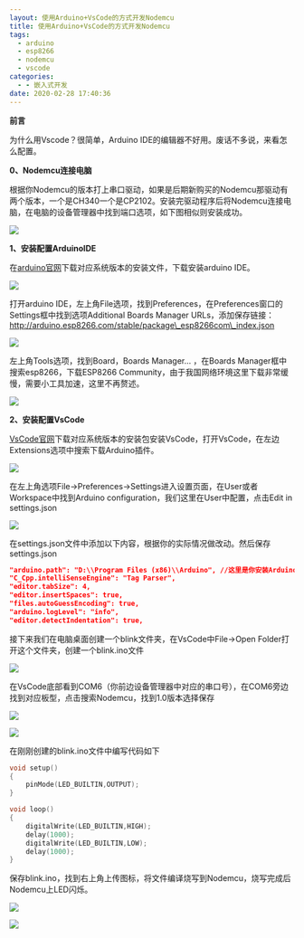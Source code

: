 ```yaml
---
layout: 使用Arduino+VsCode的方式开发Nodemcu
title: 使用Arduino+VsCode的方式开发Nodemcu
tags:
  - arduino
  - esp8266
  - nodemcu
  - vscode
categories:
  - - 嵌入式开发
date: 2020-02-28 17:40:36
---
```


**前言** 

为什么用Vscode？很简单，Arduino IDE的编辑器不好用。废话不多说，来看怎么配置。 

**0、Nodemcu连接电脑** 

根据你Nodemcu的版本打上串口驱动，如果是后期新购买的Nodemcu那驱动有两个版本，一个是CH340一个是CP2102。安装完驱动程序后将Nodemcu连接电脑，在电脑的设备管理器中找到端口选项，如下图相似则安装成功。 

![](https://cdn.assets.taoidle.com/gh/taoidle/taoidle.github.io@master/assets/images/11e3e749bddf136.png) 

**1、安装配置ArduinoIDE** 

在[arduino官网](http://www.arduino.cc)下载对应系统版本的安装文件，下载安装arduino IDE。 

![](https://cdn.assets.taoidle.com/gh/taoidle/taoidle.github.io@master/assets/images/9cb2adac62db237.png) 

打开arduino IDE，左上角File选项，找到Preferences，在Preferences窗口的Settings框中找到选项Additional Boards Manager URLs，添加保存链接：http://arduino.esp8266.com/stable/package\_esp8266com\_index.json 

![](https://cdn.assets.taoidle.com/gh/taoidle/taoidle.github.io@master/assets/images/75385e5626cb974.png) 

左上角Tools选项，找到Board，Boards Manager... ，在Boards Manager框中搜索esp8266，下载ESP8266 Community，由于我国网络环境这里下载非常缓慢，需要小工具加速，这里不再赘述。 

![](https://cdn.assets.taoidle.com/gh/taoidle/taoidle.github.io@master/assets/images/f6a54e83be0f8a2.png) 

**2、安装配置VsCode** 

[VsCode官网](https://code.visualstudio.com/)下载对应系统版本的安装包安装VsCode，打开VsCode，在左边Extensions选项中搜索下载Arduino插件。 

![](https://cdn.assets.taoidle.com/gh/taoidle/taoidle.github.io@master/assets/images/063850dde8de024.png) 

在左上角选项File->Preferences->Settings进入设置页面，在User或者Workspace中找到Arduino configuration，我们这里在User中配置，点击Edit in settings.json 

![](https://cdn.assets.taoidle.com/gh/taoidle/taoidle.github.io@master/assets/images/e7eb7fdf1744d55.png) 

在settings.json文件中添加以下内容，根据你的实际情况做改动。然后保存settings.json

```json
"arduino.path": "D:\\Program Files (x86)\\Arduino", //这里是你安装Arduino的文件路径
"C_Cpp.intelliSenseEngine": "Tag Parser",
"editor.tabSize": 4,
"editor.insertSpaces": true,
"files.autoGuessEncoding": true,
"arduino.logLevel": "info",
"editor.detectIndentation": true,
```

接下来我们在电脑桌面创建一个blink文件夹，在VsCode中File->Open Folder打开这个文件夹，创建一个blink.ino文件 

![](https://cdn.assets.taoidle.com/gh/taoidle/taoidle.github.io@master/assets/images/d728560e6db68b7.png) 

在VsCode底部看到COM6（你前边设备管理器中对应的串口号），在COM6旁边找到对应板型，点击搜索Nodemcu，找到1.0版本选择保存 

![](https://cdn.assets.taoidle.com/gh/taoidle/taoidle.github.io@master/assets/images/9fb83cc008f143d.png) 

![](https://cdn.assets.taoidle.com/gh/taoidle/taoidle.github.io@master/assets/images/8a03f6905cc7ee9.png) 

在刚刚创建的blink.ino文件中编写代码如下

```c
void setup()
{
    pinMode(LED_BUILTIN,OUTPUT);
}

void loop()
{
    digitalWrite(LED_BUILTIN,HIGH);
    delay(1000);
    digitalWrite(LED_BUILTIN,LOW);
    delay(1000);
}
```

保存blink.ino，找到右上角上传图标，将文件编译烧写到Nodemcu，烧写完成后Nodemcu上LED闪烁。 

![](https://cdn.assets.taoidle.com/gh/taoidle/taoidle.github.io@master/assets/images/7092344df660ad5.png) 

![](https://cdn.assets.taoidle.com/gh/taoidle/taoidle.github.io@master/assets/images/3274fb883e94c2a.png)